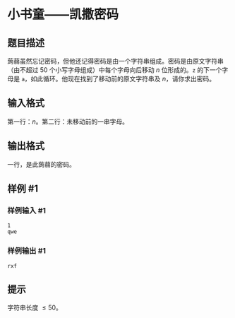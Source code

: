 # 小书童——凯撒密码

## 题目描述

蒟蒻虽然忘记密码，但他还记得密码是由一个字符串组成。密码是由原文字符串（由不超过 50 个小写字母组成）中每个字母向后移动 $n$ 位形成的。`z` 的下一个字母是 `a`，如此循环。他现在找到了移动前的原文字符串及 $n$，请你求出密码。

## 输入格式

第一行：$n$。第二行：未移动前的一串字母。


## 输出格式

一行，是此蒟蒻的密码。

## 样例 #1

### 样例输入 #1
```
1
qwe
```

### 样例输出 #1

```
rxf
```

## 提示

字符串长度 $\le 50$。
